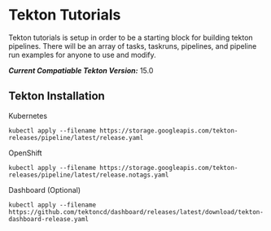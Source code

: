# Tekton Tutorials

Tekton tutorials is setup in order to be a starting block for building tekton pipelines.  There will be an array of tasks, taskruns, pipelines, and pipeline run examples for anyone to use and modify.

***Current Compatiable Tekton Version:*** 15.0

## Tekton Installation 

Kubernetes 
```
kubectl apply --filename https://storage.googleapis.com/tekton-releases/pipeline/latest/release.yaml
```

OpenShift
```
kubectl apply --filename https://storage.googleapis.com/tekton-releases/pipeline/latest/release.notags.yaml
```

Dashboard (Optional)
```
kubectl apply --filename https://github.com/tektoncd/dashboard/releases/latest/download/tekton-dashboard-release.yaml
```